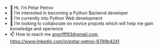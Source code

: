 - 👋 Hi, I’m Petar Petrov
- 👀 I’m interested in becoming a Python Backend developer
- 🌱 I’m currently into Python Web development
- 💞️ I’m looking to collaborate on novice projcets which will help me gain knowledge and xperience
- 📫 How to reach me angrifff93@gmail.com, https://www.linkedin.com/in/petar-petrov-8789b4241

<!---
Petrofff93/Petrofff93 is a ✨ special ✨ repository because its `README.md` (this file) appears on your GitHub profile.
You can click the Preview link to take a look at your changes.
--->
